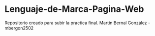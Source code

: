 # Lenguaje-de-Marca-Pagina-Web
Repositorio creado para subir la practica final. Martin Bernal González - mbergon2502

